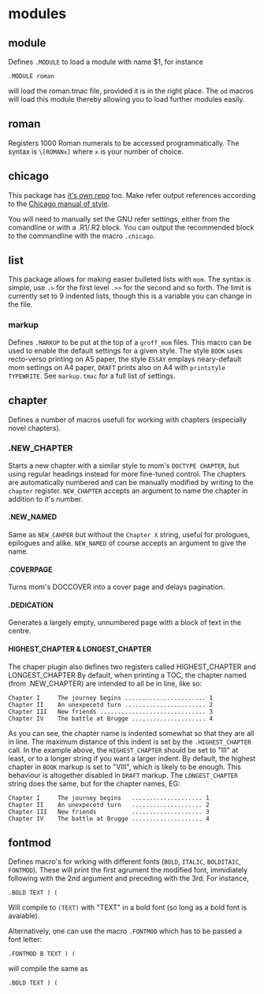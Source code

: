 # modules
## module
Defines `.MODULE` to load a module with name $1,
for instance
```
.MODULE roman
```
will load the roman.tmac file, provided it is in the right place.
The `od` macros will load this module thereby allowing you to load further
modules easily.


## roman
Registers 1000 Roman numerals to be accessed programmatically.
The syntax is `\[ROMANx]` where `x` is your number of choice.

## chicago
This package has [it's own repo](https://github.com/user18130814200115-2/chicago-refer) too.
Make refer output references according to the
[Chicago manual of style](https://www.chicagomanualofstyle.org/home.html).

You will need to manually set the GNU refer settings, either from the comandline or with a .R1/.R2 block. You can output the recommended block to the commandline with the macro `.chicago`.

## list
This package allows for making easier bulleted lists with `mom`.
The syntax is simple, use `.>` for the first level `.>>` for the second and so forth.
The limit is currently set to 9 indented lists, though this is a variable you can change in the file.

### markup
Defines `.MARKUP` to be put at the top of a `groff_mom` files. 
This macro can be used to enable the default settings for a given style.
The style `BOOK` uses recto-verso printing on A5 paper,
the style `ESSAY` emplays neary-default mom settings on A4 paper,
`DRAFT` prints also on A4 with `printstyle TYPEWRITE`.
See `markup.tmac` for a full list of settings.

## chapter
Defines a number of macros usefull for working with chapters
(especially novel chapters).

### .NEW_CHAPTER
Starts a new chapter with a similar style to mom's `DOCTYPE CHAPTER`,
but using regular headings instead for more fine-tuned control.
The chapters are automatically numbered and can be manually modified by writing to the `chapter` register.
`NEW_CHAPTER` accepts an argument to name the chapter in addition to it's number.

#### .NEW_NAMED
Same as `NEW_CAHPER` but without the `Chapter X` string, useful for prologues, epilogues and alike.
`NEW_NAMED` of course accepts an argument to give the name.

#### .COVERPAGE
Turns mom's DOCCOVER into a cover page and delays pagination.

#### .DEDICATION
Generates a largely empty, unnumbered page with a block of text in the centre.

#### HIGHEST_CHAPTER & LONGEST_CHAPTER
The chaper plugin also defines two registers called 
HIGHEST_CHAPTER and LONGEST_CHAPTER
By default, when printing a TOC,
the chapter named (from .NEW_CHAPTER) are intended to all be in line,
like so:
```
Chapter I     The journey begins ....................... 1
Chapter II    An unexpecetd turn ....................... 2
Chapter III   New friends .............................. 3
Chapter IV    The battle at Brugge ..................... 4
```
As you can see, the chapter name is indented somewhat so that they are all in line.
The maximum distance of this indent is set by the `.HIGHEST_CHAPTER` call.
In the example above, the `HIGHEST_CHAPTER` should be set to "III" at least,
or to a longer string if you want a larger indent.
By default, the highest chapter in `BOOK` markup is set to "VIII",
which is likely to be enough.
This behaviour is altogether disabled in `DRAFT` markup.
The `LONGEST_CHAPTER` string does the same, but for the chapter names, EG:
```
Chapter I     The journey begins   .................... 1
Chapter II    An unexpecetd turn   .................... 2
Chapter III   New friends          .................... 3
Chapter IV    The battle at Brugge .................... 4
```

## fontmod
Defines macro's for wrking with different fonts (`BOLD`, `ITALIC`, `BOLDITAIC`, `FONTMOD`).
These will print the first agrument the modified font,
immidiately following with the 2nd argument and preceding with the 3rd.
For instance,
```
.BOLD TEXT ) (
```
Will compile to `(TEXT)`
with "TEXT" in a bold font (so long as a bold font is avaiable).

Alternatively, one can use the macro `.FONTMOD` which has to be passed a font letter:
```
.FONTMOD B TEXT ) (
```
will compile the same as
```
.BOLD TEXT ) (
```
